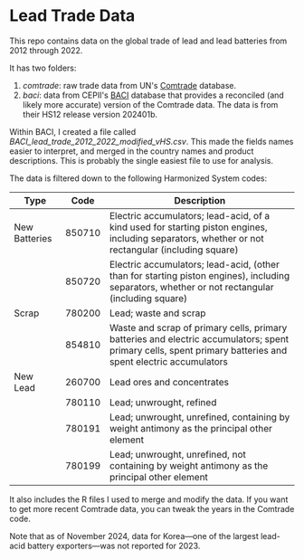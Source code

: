 # Lead Trade Data

This repo contains data on the global trade of lead and lead batteries from 2012 through 2022. 

It has two folders:
1. *comtrade*: raw trade data from UN's [Comtrade](https://comtradeplus.un.org/) database.
2. *baci*: data from CEPII's [BACI](https://www.cepii.fr/CEPII/en/bdd_modele/bdd_modele_item.asp?id=37) database that provides a reconciled (and likely more accurate) version of the Comtrade data. The data is from their HS12 release version 202401b.
   
Within BACI, I created a file called *BACI_lead_trade_2012_2022_modified_vHS.csv*. This made the fields names easier to interpret, and merged in the country names and product descriptions. This is probably the single easiest file to use for analysis.

The data is filtered down to the following Harmonized System codes:

| Type          | Code       | Description                                                                                                                                                 |
| ------------- | ---------- | ----------------------------------------------------------------------------------------------------------------------------------------------------------- |
| New Batteries | 850710     | Electric accumulators; lead-acid, of a kind used for starting piston engines, including separators, whether or not rectangular (including square)           |
|               | 850720     | Electric accumulators; lead-acid, (other than for starting piston engines), including separators, whether or not rectangular (including square)             |
| Scrap         | 780200     | Lead; waste and scrap                                                                                                                                       |
|               | 854810     | Waste and scrap of primary cells, primary batteries and electric accumulators; spent primary cells, spent primary batteries and spent electric accumulators |
| New Lead      | 260700     | Lead ores and concentrates                                                                                                                                  |
|               | 780110     | Lead; unwrought, refined                                                                                                                                    |
|               | 780191     | Lead; unwrought, unrefined, containing by weight antimony as the principal other element                                                                    |
|               | 780199<br> | Lead; unwrought, unrefined, not containing by weight antimony as the principal other element                                                                |

It also includes the R files I used to merge and modify the data. If you want to get more recent Comtrade data, you can tweak the years in the Comtrade code. 

Note that as of November 2024, data for Korea—one of the largest lead-acid battery exporters—was not reported for 2023.
